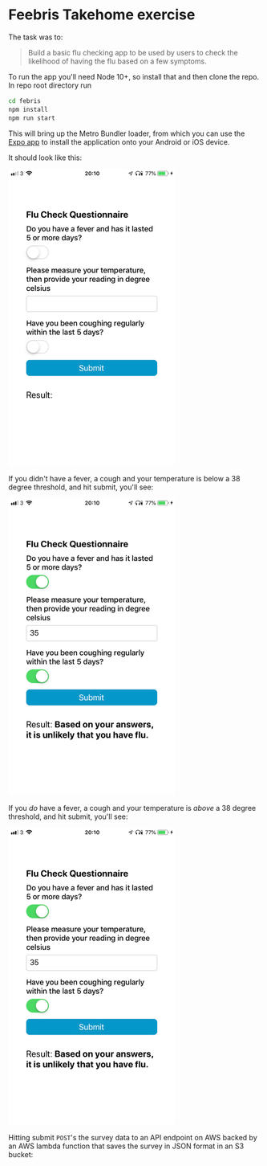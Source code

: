 # Feebris Takehome exercise

The task was to:

> Build a basic flu checking app to be used by users to check the likelihood of having the flu based on a few symptoms.

To run the app you'll need Node 10+, so install that and then clone the repo. In repo root directory run

```sh
cd febris
npm install
npm run start
``` 

This will bring up the Metro Bundler loader, from which you can use the [Expo app](https://expo.io/) to install
the application onto your Android or iOS device.

It should look like this:

![Initial view](initial.jpg)

If you didn't have a fever, a cough and your temperature is below a 38 degree threshold, and hit submit, you'll see:

![Not flu](not_flu.jpg)

If you _do_ have a fever, a cough and your temperature is _above_ a 38 degree threshold, and hit submit, you'll see:

![Not flu](not_flu.jpg)

Hitting submit `POST`'s the survey data to an API endpoint on AWS backed by an AWS lambda function that saves the
survey in JSON format in an S3 bucket:



